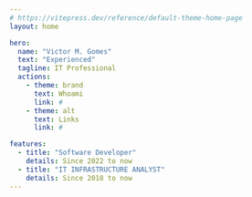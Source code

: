 ```yaml
---
# https://vitepress.dev/reference/default-theme-home-page
layout: home

hero:
  name: "Victor M. Gomes"
  text: "Experienced"
  tagline: IT Professional
  actions:
    - theme: brand
      text: Whoami
      link: #
    - theme: alt
      text: Links
      link: #

features:
  - title: "Software Developer"
    details: Since 2022 to now
  - title: "IT INFRASTRUCTURE ANALYST"
    details: Since 2018 to now
---
```

